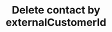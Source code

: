 ---
title: Delete contact by externalCustomerId
excerpt: The method is used for deleting a contact identified by externalCustomerId.
api:
  file: yespo.json
  operationId: deleteContact
hidden: false
---